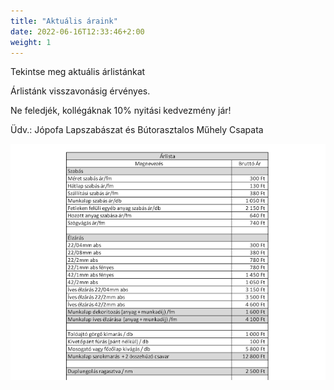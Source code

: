 ```yaml
---
title: "Aktuális áraink"
date: 2022-06-16T12:33:46+2:00
weight: 1
---
```


Tekintse meg aktuális árlistánkat

Árlistánk visszavonásig érvényes.

Ne feledjék, kollégáknak 10% nyitási kedvezmény jár!

Üdv.:
Jópofa Lapszabászat és Bútorasztalos Műhely Csapata

![](/images/arlista.png)
